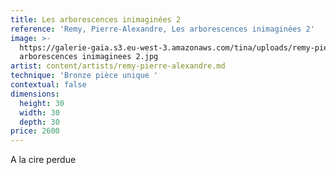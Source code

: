 ```yaml
---
title: Les arborescences inimaginées 2
reference: 'Remy, Pierre-Alexandre, Les arborescences inimaginées 2'
image: >-
  https://galerie-gaia.s3.eu-west-3.amazonaws.com/tina/uploads/remy-pierre-alexandre/galerie-gaia-remy-pierre-alexandre-les
  arborescences inimaginees 2.jpg
artist: content/artists/remy-pierre-alexandre.md
technique: 'Bronze pièce unique '
contextual: false
dimensions:
  height: 30
  width: 30
  depth: 30
price: 2600
---
```


A la cire perdue
